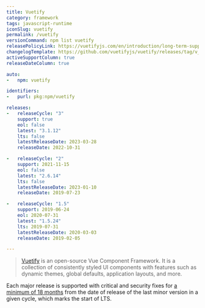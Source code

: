 ```yaml
---
title: Vuetify
category: framework
tags: javascript-runtime
iconSlug: vuetify
permalink: /vuetify
versionCommand: npm list vuetify
releasePolicyLink: https://vuetifyjs.com/en/introduction/long-term-support/
changelogTemplate: https://github.com/vuetifyjs/vuetify/releases/tag/v__LATEST__
activeSupportColumn: true
releaseDateColumn: true

auto:
-   npm: vuetify

identifiers:
-   purl: pkg:npm/vuetify

releases:
-   releaseCycle: "3"
    support: true
    eol: false
    latest: "3.1.12"
    lts: false
    latestReleaseDate: 2023-03-28
    releaseDate: 2022-10-31

-   releaseCycle: "2"
    support: 2021-11-15
    eol: false
    latest: "2.6.14"
    lts: false
    latestReleaseDate: 2023-01-10
    releaseDate: 2019-07-23

-   releaseCycle: "1.5"
    support: 2019-06-24
    eol: 2020-07-31
    latest: "1.5.24"
    lts: 2019-07-31
    latestReleaseDate: 2020-03-03
    releaseDate: 2019-02-05

---
```


> [Vuetify](https://vuetifyjs.com/) is an open-source Vue Component Framework. It is a collection of consistently styled UI components with features such as dynamic themes, global defaults, application layouts, and more.

Each major release is supported with critical and security fixes for [a minimum of 18 months](https://vuetifyjs.com/en/introduction/long-term-support/) from the date of release of the last minor version in a given cycle, which marks the start of LTS.
